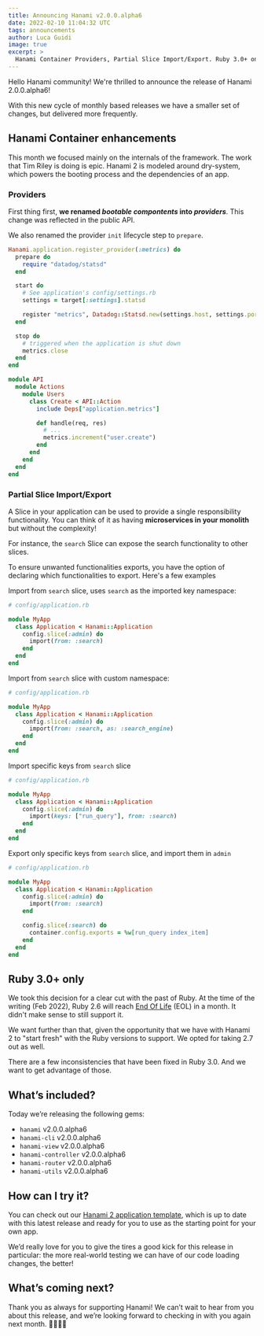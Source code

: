 ```yaml
---
title: Announcing Hanami v2.0.0.alpha6
date: 2022-02-10 11:04:32 UTC
tags: announcements
author: Luca Guidi
image: true
excerpt: >
  Hanami Container Providers, Partial Slice Import/Export. Ruby 3.0+ only.
---
```


Hello Hanami community! We're thrilled to announce the release of Hanami 2.0.0.alpha6!

With this new cycle of monthly based releases we have a smaller set of changes, but delivered more frequently.

## Hanami Container enhancements

This month we focused mainly on the internals of the framework.
The work that Tim Riley is doing is epic.
Hanami 2 is modeled around dry-system, which powers the booting process and the dependencies of an app.

### Providers

First thing first, **we renamed _bootable compontents_ into _providers_**.
This change was reflected in the public API.

We also renamed the provider `init` lifecycle step to `prepare`.

```ruby
Hanami.application.register_provider(:metrics) do
  prepare do
    require "datadog/statsd"
  end

  start do
    # See application's config/settings.rb
    settings = target[:settings].statsd

    register "metrics", Datadog::Statsd.new(settings.host, settings.port)
  end

  stop do
    # triggered when the application is shut down
    metrics.close
  end
end
```

```ruby
module API
  module Actions
    module Users
      class Create < API::Action
        include Deps["application.metrics"]

        def handle(req, res)
          # ...
          metrics.increment("user.create")
        end
      end
    end
  end
end
```

### Partial Slice Import/Export

A Slice in your application can be used to provide a single responsibility functionality.
You can think of it as having **microservices in your monolith** but without the complexity!

For instance, the `search` Slice can expose the search functionality to other slices.

To ensure unwanted functionalities exports, you have the option of declaring which functionalities to export.
Here's a few examples

Import from `search` slice, uses `search` as the imported key namespace:

```ruby
# config/application.rb

module MyApp
  class Application < Hanami::Application
    config.slice(:admin) do
      import(from: :search)
    end
  end
end
```

Import from `search` slice with custom namespace:

```ruby
# config/application.rb

module MyApp
  class Application < Hanami::Application
    config.slice(:admin) do
      import(from: :search, as: :search_engine)
    end
  end
end
```

Import specific keys from `search` slice

```ruby
# config/application.rb

module MyApp
  class Application < Hanami::Application
    config.slice(:admin) do
      import(keys: ["run_query"], from: :search)
    end
  end
end
```

Export only specific keys from `search` slice, and import them in `admin`

```ruby
# config/application.rb

module MyApp
  class Application < Hanami::Application
    config.slice(:admin) do
      import(from: :search)
    end

    config.slice(:search) do
      container.config.exports = %w[run_query index_item]
    end
  end
end
```

## Ruby 3.0+ only

We took this decision for a clear cut with the past of Ruby.
At the time of the writing (Feb 2022), Ruby 2.6 will reach [End Of Life](https://www.ruby-lang.org/en/downloads/branches/) (EOL) in a month.
It didn't make sense to still support it.

We want further than that, given the opportunity that we have with Hanami 2 to "start fresh" with the Ruby versions to support.
We opted for taking 2.7 out as well.

There are a few inconsistencies that have been fixed in Ruby 3.0.
And we want to get advantage of those.

## What’s included?

Today we’re releasing the following gems:

- `hanami` v2.0.0.alpha6
- `hanami-cli` v2.0.0.alpha6
- `hanami-view` v2.0.0.alpha6
- `hanami-controller` v2.0.0.alpha6
- `hanami-router` v2.0.0.alpha6
- `hanami-utils` v2.0.0.alpha6

## How can I try it?

You can check out our [Hanami 2 application template](https://github.com/hanami/hanami-2-application-template), which is up to date with this latest release and ready for you to use as the starting point for your own app.

We’d really love for you to give the tires a good kick for this release in particular: the more real-world testing we can have of our code loading changes, the better!

## What’s coming next?

Thank you as always for supporting Hanami! We can’t wait to hear from you about this release, and we’re looking forward to checking in with you again next month. 🙇🏻‍♂️🌸
